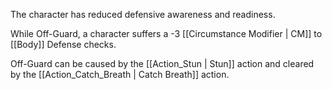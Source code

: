 The character has reduced defensive awareness and readiness.

While Off-Guard, a character suffers a -3 [[Circumstance Modifier | CM]] to [[Body]] Defense checks.

Off-Guard can be caused by the [[Action_Stun | Stun]] action and cleared by the [[Action_Catch_Breath | Catch Breath]] action.
